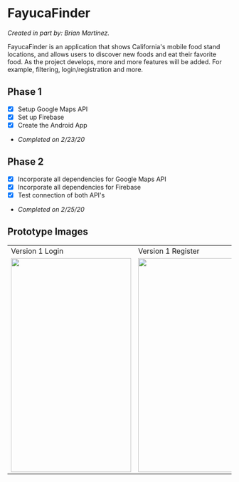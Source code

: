 # FayucaFinder
*Created in part by: Brian Martinez.*

FayucaFinder is an application that shows California's mobile food stand locations, and allows users to discover new foods and eat their favorite food. As the project develops, more and more features will be added. For example, filtering, login/registration and more.

## Phase 1
- [x] Setup Google Maps API
- [x] Set up Firebase
- [x] Create the Android App
- *Completed on 2/23/20*

## Phase 2
- [x] Incorporate all dependencies for Google Maps API
- [x] Incorporate all dependencies for Firebase
- [x] Test connection of both API's 
- *Completed on 2/25/20*

## Prototype Images
<table>
    <tr>
      <td>Version 1 Login</td>
      <td>Version 1 Register</td>
  </tr>
  <tr>
    <td><img src="https://user-images.githubusercontent.com/25356544/86652106-f71c9080-bf98-11ea-9586-9de08d0bdf41.png" width=270 height=480></td>
    <td><img src="https://user-images.githubusercontent.com/25356544/86652106-f71c9080-bf98-11ea-9586-9de08d0bdf41.png" width=270 height=480></td>
  </tr>
</table>
  

